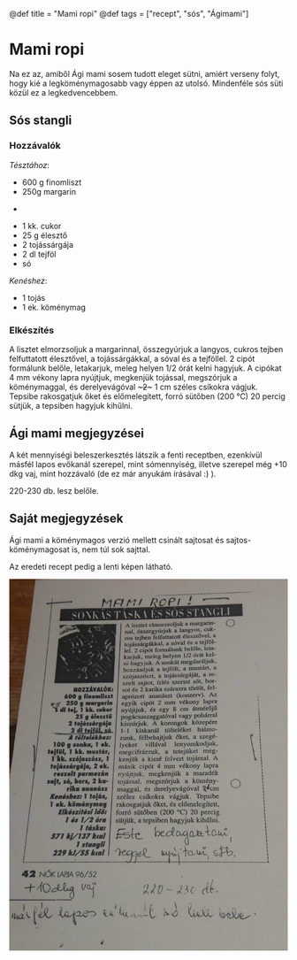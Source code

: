 @def title = "Mami ropi"
@def tags = ["recept", "sós", "Ágimami"]

# Mami ropi

Na ez az, amiből Ági mami sosem tudott eleget sütni, amiért verseny folyt, hogy kié a legköménymagosabb vagy éppen az utolsó.
Mindenféle sós süti közül ez a legkedvencebbem.

## Sós stangli

### Hozzávalók

*Tésztához*:

* 600 g finomliszt
* 250g margarin
* ~~~<strike>1</strike>~~~ 0.5 dl tej
* 1 kk. cukor
* 25 g élesztő
* 2 tojássárgája
* 2 dl tejföl
* só

*Kenéshez*:

* 1 tojás
* 1 ek. köménymag

### Elkészítés

A lisztet elmorzsoljuk a margarinnal, összegyúrjuk a langyos, cukros tejben felfuttatott élesztővel, a tojássárgákkal, a sóval és a tejföllel.
2 cipót formálunk belőle, letakarjuk, meleg helyen 1/2 órát kelni hagyjuk.
A cipókat 4 mm vékony lapra nyújtjuk, megkenjük tojással, megszórjuk a köménymaggal, és derelyevágóval ~~~<strike>2</strike>~~~ 1 cm széles csíkokra vágjuk.
Tepsibe rakosgatjuk őket és előmelegített, forró sütőben (200 °C) 20 percig sütjük, a tepsiben hagyjuk kihűlni.

## Ági mami megjegyzései

A két mennyiségi beleszerkesztés látszik a fenti receptben, ezenkívül másfél lapos evőkanál szerepel, mint sómennyiség, illetve szerepel még +10 dkg vaj, mint hozzávaló (de ez már anyukám írásával :) ).

220-230 db. lesz belőle.

## Saját megjegyzések

Ági mami a köménymagos verzió mellett csinált sajtosat és sajtos-köménymagosat is, nem túl sok sajttal.

Az eredeti recept pedig a lenti képen látható.

![Mami ropi receptje](/assets/mamiropi.jpg)
